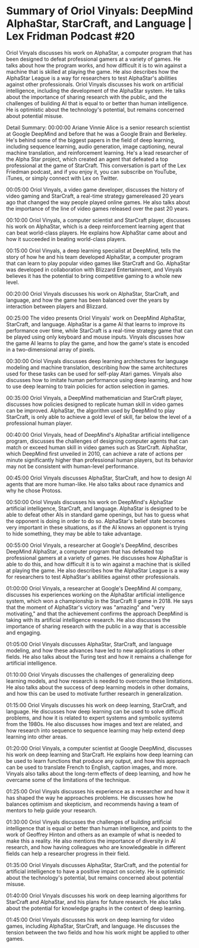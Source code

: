 # Summary of Oriol Vinyals: DeepMind AlphaStar, StarCraft, and Language | Lex Fridman Podcast #20

Oriol Vinyals discusses his work on AlphaStar, a computer program that has been designed to defeat professional gamers at a variety of games. He talks about how the program works, and how difficult it is to win against a machine that is skilled at playing the game. He also describes how the AlphaStar League is a way for researchers to test AlphaStar's abilities against other professionals.
Oriol Vinyals discusses his work on artificial intelligence, including the development of the AlphaStar system. He talks about the importance of sharing research with the public, and the challenges of building AI that is equal to or better than human intelligence. He is optimistic about the technology's potential, but remains concerned about potential misuse.

Detail Summary: 
00:00:00
Ariane Vinnie Alice is a senior research scientist at Google DeepMind and before that he was a Google Brain and Berkeley. He's behind some of the biggest papers in the field of deep learning, including sequence learning, audio generation, image captioning, neural machine translation, and reinforcement learning. He's a lead researcher of the Alpha Star project, which created an agent that defeated a top professional at the game of StarCraft. This conversation is part of the Lex Friedman podcast, and if you enjoy it, you can subscribe on YouTube, iTunes, or simply connect with Lex on Twitter.

00:05:00
Oriol Vinyals, a video game developer, discusses the history of video gaming and StarCraft, a real-time strategy gamereleased 20 years ago that changed the way people played online games. He also talks about the importance of the line of video games released over the past 20 years.

00:10:00
Oriol Vinyals, a computer scientist and StarCraft player, discusses his work on AlphaStar, which is a deep reinforcement learning agent that can beat world-class players. He explains how AlphaStar came about and how it succeeded in beating world-class players.

00:15:00
Oriol Vinyals, a deep learning specialist at DeepMind, tells the story of how he and his team developed AlphaStar, a computer program that can learn to play popular video games like StarCraft and Go. AlphaStar was developed in collaboration with Blizzard Entertainment, and Vinyals believes it has the potential to bring competitive gaming to a whole new level.

00:20:00
Oriol Vinyals discusses his work on AlphaStar, StarCraft, and language, and how the game has been balanced over the years by interaction between players and Blizzard.

00:25:00
The video presents Oriol Vinyals' work on DeepMind AlphaStar, StarCraft, and language. AlphaStar is a game AI that learns to improve its performance over time, while StarCraft is a real-time strategy game that can be played using only keyboard and mouse inputs. Vinyals discusses how the game AI learns to play the game, and how the game's state is encoded in a two-dimensional array of pixels.

00:30:00
Oriol Vinyals discusses deep learning architectures for language modeling and machine translation, describing how the same architectures used for these tasks can be used for self-play Atari games. Vinyals also discusses how to imitate human performance using deep learning, and how to use deep learning to train policies for action selection in games.

00:35:00
Oriol Vinyals, a DeepMind mathematician and StarCraft player, discusses how policies designed to replicate human skill in video games can be improved. AlphaStar, the algorithm used by DeepMind to play StarCraft, is only able to achieve a gold level of skill, far below the level of a professional human player.

00:40:00
Oriol Vinyals, head of DeepMind's AlphaStar artificial intelligence program, discusses the challenges of designing computer agents that can match or exceed human skill in video games such as StarCraft. AlphaStar, which DeepMind first unveiled in 2010, can achieve a rate of actions per minute significantly higher than professional human players, but its behavior may not be consistent with human-level performance.

00:45:00
Oriol Vinyals discusses AlphaStar, StarCraft, and how to design AI agents that are more human-like. He also talks about race dynamics and why he chose Protoss.

00:50:00
Oriol Vinyals discusses his work on DeepMind's AlphaStar artificial intelligence, StarCraft, and language. AlphaStar is designed to be able to defeat other AIs in standard game openings, but has to guess what the opponent is doing in order to do so. AlphaStar's belief state becomes very important in these situations, as if the AI knows an opponent is trying to hide something, they may be able to take advantage.

00:55:00
Oriol Vinyals, a researcher at Google's DeepMind, describes DeepMind AlphaStar, a computer program that has defeated top professional gamers at a variety of games. He discusses how AlphaStar is able to do this, and how difficult it is to win against a machine that is skilled at playing the game. He also describes how the AlphaStar League is a way for researchers to test AlphaStar's abilities against other professionals.

01:00:00
Oriol Vinyals, a researcher at Google's DeepMind AI company, discusses his experiences working on the AlphaStar artificial intelligence system, which won a championship in the StarCraft II game in 2018. He says that the moment of AlphaStar's victory was "amazing" and "very motivating," and that the achievement confirms the approach DeepMind is taking with its artificial intelligence research. He also discusses the importance of sharing research with the public in a way that is accessible and engaging.

01:05:00
Oriol Vinyals discusses AlphaStar, StarCraft, and language modeling, and how these advances have led to new applications in other fields. He also talks about the Turing test and how it remains a challenge for artificial intelligence.

01:10:00
Oriol Vinyals discusses the challenges of generalizing deep learning models, and how research is needed to overcome these limitations. He also talks about the success of deep learning models in other domains, and how this can be used to motivate further research in generalization.

01:15:00
Oriol Vinyals discusses his work on deep learning, StarCraft, and language. He discusses how deep learning can be used to solve difficult problems, and how it is related to expert systems and symbolic systems from the 1980s. He also discusses how images and text are related, and how research into sequence to sequence learning may help extend deep learning into other areas.

01:20:00
Oriol Vinyals, a computer scientist at Google DeepMind, discusses his work on deep learning and StarCraft. He explains how deep learning can be used to learn functions that produce any output, and how this approach can be used to translate French to English, caption images, and more. Vinyals also talks about the long-term effects of deep learning, and how he overcame some of the limitations of the technique.

01:25:00
Oriol Vinyals discusses his experience as a researcher and how it has shaped the way he approaches problems. He discusses how he balances optimism and skepticism, and recommends having a team of mentors to help guide your research.

01:30:00
Oriol Vinyals discusses the challenges of building artificial intelligence that is equal or better than human intelligence, and points to the work of Geoffrey Hinton and others as an example of what is needed to make this a reality. He also mentions the importance of diversity in AI research, and how having colleagues who are knowledgeable in different fields can help a researcher progress in their field.

01:35:00
Oriol Vinyals discusses AlphaStar, StarCraft, and the potential for artificial intelligence to have a positive impact on society. He is optimistic about the technology's potential, but remains concerned about potential misuse.

01:40:00
Oriol Vinyals discusses his work on deep learning algorithms for StarCraft and AlphaStar, and his plans for future research. He also talks about the potential for knowledge graphs in the context of deep learning.

01:45:00
Oriol Vinyals discusses his work on deep learning for video games, including AlphaStar, StarCraft, and language. He discusses the tension between the two fields and how his work might be applied to other games.

